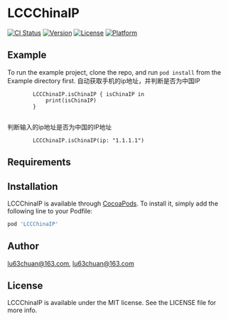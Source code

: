 # LCCChinaIP

[![CI Status](https://img.shields.io/travis/lu63chuan@163.com/LCCChinaIP.svg?style=flat)](https://travis-ci.org/lu63chuan@163.com/LCCChinaIP)
[![Version](https://img.shields.io/cocoapods/v/LCCChinaIP.svg?style=flat)](https://cocoapods.org/pods/LCCChinaIP)
[![License](https://img.shields.io/cocoapods/l/LCCChinaIP.svg?style=flat)](https://cocoapods.org/pods/LCCChinaIP)
[![Platform](https://img.shields.io/cocoapods/p/LCCChinaIP.svg?style=flat)](https://cocoapods.org/pods/LCCChinaIP)

## Example

To run the example project, clone the repo, and run `pod install` from the Example directory first.
自动获取手机的ip地址，并判断是否为中国IP
```
        LCCChinaIP.isChinaIP { isChinaIP in
            print(isChinaIP)
        }
        
```
判断输入的ip地址是否为中国的IP地址
```
        LCCChinaIP.isChinaIP(ip: "1.1.1.1")
```

## Requirements

## Installation

LCCChinaIP is available through [CocoaPods](https://cocoapods.org). To install
it, simply add the following line to your Podfile:

```ruby
pod 'LCCChinaIP'
```

## Author

lu63chuan@163.com, lu63chuan@163.com

## License

LCCChinaIP is available under the MIT license. See the LICENSE file for more info.
